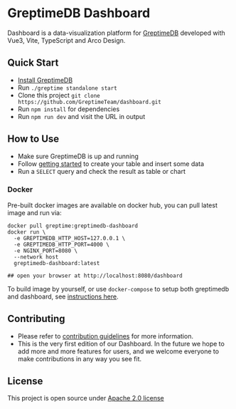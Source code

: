 # GreptimeDB Dashboard

Dashboard is a data-visualization platform for [GreptimeDB](https://github.com/greptimeteam/greptimedb) developed with Vue3, Vite, TypeScript and Arco Design.

## Quick Start

- [Install GreptimeDB](https://docs.greptime.com/installation/overview)
- Run `./greptime standalone start`
- Clone this project `git clone https://github.com/GreptimeTeam/dashboard.git`
- Run `npm install` for dependencies
- Run `npm run dev` and visit the URL in output

## How to Use

- Make sure GreptimeDB is up and running
- Follow [getting started](https://docs.greptime.com/getting-started/overview) to create your table and insert some data
- Run a `SELECT` query and check the result as table or chart

### Docker

Pre-built docker images are available on docker hub, you can pull latest image
and run via:

```
docker pull greptime:greptimedb-dashboard
docker run \
  -e GREPTIMEDB_HTTP_HOST=127.0.0.1 \
  -e GREPTIMEDB_HTTP_PORT=4000 \
  -e NGINX_PORT=8080 \
  --network host
  greptimedb-dashboard:latest

## open your browser at http://localhost:8080/dashboard
```

To build image by yourself, or use `docker-compose` to setup both greptimedb and
dashboard, see [instructions here](docker/README.md).

## Contributing

- Please refer to [contribution guidelines](https://github.com/GreptimeTeam/greptimedb/blob/75dcf2467b022d4378f904efe5aae5027298986e/CONTRIBUTING.md) for more information.
- This is the very first edition of our Dashboard. In the future we hope to add more and more features for users, and we welcome everyone to make contributions in any way you see fit.

## License

This project is open source under [Apache 2.0 license][1]

[1]: <LICENSE>
